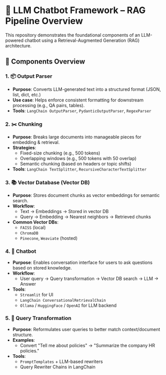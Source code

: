 # 🧠 LLM Chatbot Framework – RAG Pipeline Overview

This repository demonstrates the foundational components of an LLM-powered chatbot using a Retrieval-Augmented Generation (RAG) architecture.

## 🔧 Components Overview

### 1. 📦 Output Parser
- **Purpose**: Converts LLM-generated text into a structured format (JSON, list, dict, etc.)
- **Use case**: Helps enforce consistent formatting for downstream processing (e.g., QA pairs, tables).
- **Tools**: `LangChain OutputParser`, `PydanticOutputParser`, `RegexParser`

### 2. ✂️ Chunking
- **Purpose**: Breaks large documents into manageable pieces for embedding & retrieval.
- **Strategies**:
  - Fixed-size chunking (e.g., 500 tokens)
  - Overlapping windows (e.g., 500 tokens with 50 overlap)
  - Semantic chunking (based on headers or topic shifts)
- **Tools**: `LangChain TextSplitter`, `RecursiveCharacterTextSplitter`

### 3. 📚 Vector Database (Vector DB)
- **Purpose**: Stores document chunks as vector embeddings for semantic search.
- **Workflow**:
  - Text → Embeddings → Stored in vector DB
  - Query → Embedding → Nearest neighbors → Retrieved chunks
- **Common Vector DBs**:
  - `FAISS` (local)
  - `ChromaDB`
  - `Pinecone`, `Weaviate` (hosted)

### 4. 🤖 Chatbot
- **Purpose**: Enables conversation interface for users to ask questions based on stored knowledge.
- **Workflow**:
  - User query → Query transformation → Vector DB search → LLM → Answer
- **Tools**:
  - `Streamlit` for UI
  - `LangChain ConversationalRetrievalChain`
  - `Ollama` / `HuggingFace` / `OpenAI` for LLM backend

### 5. 🔄 Query Transformation
- **Purpose**: Reformulates user queries to better match context/document structure.
- **Examples**:
  - Convert "Tell me about policies" → "Summarize the company HR policies."
- **Tools**:
  - `PromptTemplates` + LLM-based rewriters
  - Query Rewriter Chains in LangChain
